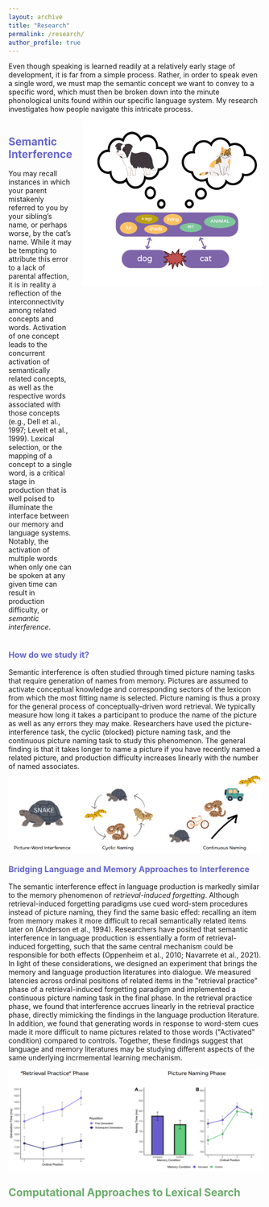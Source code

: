 ```yaml
---
layout: archive
title: "Research"
permalink: /research/
author_profile: true
---
```


Even though speaking is learned readily at a relatively early stage of development, it is far from a simple process. Rather, in order to speak even a single word, we must map the semantic concept we want to convey to a specific word, which must then be broken down into the minute phonological units found within our specific language system. My research investigates how people navigate this intricate process. 

<div style="display: flex; align-items: flex-start;">
  <!-- Left side: header and paragraph -->
  <div style="flex: 1; padding-right: 20px;">
    <h2 style="color: #6666CC;">Semantic Interference</h2>
    <p>
      You may recall instances in which your parent mistakenly referred to you by your sibling’s name, or perhaps worse, by the cat’s name. While it may be tempting to attribute this error to a lack of parental affection, it is in reality a reflection of the interconnectivity among related concepts and words. Activation of one concept leads to the concurrent activation of semantically related concepts, as well as the respective words associated with those concepts (e.g., Dell et al., 1997; Levelt et al., 1999). Lexical selection, or the mapping of a concept to a single word, is a critical stage in production that is well poised to illuminate the interface between our memory and language systems. Notably, the activation of multiple words when only one can be spoken at any given time can result in production difficulty, or <em>semantic interference</em>. 
    </p>
  </div>

  <div>
    <img src="/images/interference.png" alt="Diagram" width="450">
  </div>
</div>

<h3 style="color: #6666CC;">How do we study it?</h3> 
Semantic interference is often studied through timed picture naming tasks that require generation of names from memory. Pictures are assumed to activate conceptual knowledge and corresponding sectors of the lexicon from which the most fitting name is selected. Picture naming is thus a proxy for the general process of conceptually-driven word retrieval. We typically measure how long it takes a participant to produce the name of the picture as well as any errors they may make. Researchers have used the picture-interference task, the cyclic (blocked) picture naming task, and the continuous picture naming task to study this phenomenon. The general finding is that it takes longer to name a picture if you have recently named a related picture, and production difficulty increases linearly with the number of named associates.

<img src="/images/tasks.png" alt="Diagram" width="800" style="display: block; margin: 0 auto;">

<h3 style="color: #6666CC;">Bridging Language and Memory Approaches to Interference</h3> 

The semantic interference effect in language production is markedly similar to the memory phenomenon of <em>retrieval-induced forgetting</em>. Although retrieval-induced forgetting paradigms use cued word-stem procedures instead of picture naming, they find the same basic effed: recalling an item from memory makes it more difficult to recall semantically related items later on (Anderson et al., 1994). Researchers have posited that semantic interference in language production is essentially a form of retrieval-induced forgetting, such that the same central mechanism could be responsible for both effects (Oppenheim et al., 2010; Navarrete et al., 2021). In light of these considerations, we designed an experiment that brings the memory and language production literatures into dialogue. We measured latencies across ordinal positions of related items in the "retrieval practice" phase of a retrieval-induced forgetting paradigm and implemented a continuous picture naming task in the final phase. In the retrieval practice phase, we found that interference accrues linearly in the retrieval practice phase, directly mimicking the findings in the language production literature. In addition, we found that generating words in response to word-stem cues made it more difficult to name pictures related to those words ("Activated" condition) compared to controls. Together, these findings suggest that language and memory literatures may be studying different aspects of the same underlying incrmemental learning mechanism. 

<img src="/images/rifsi.png" alt="Diagram" width="900" style="display: block; margin: 0 auto;">

<h2 style="color: #6cab6c;">Computational Approaches to Lexical Search</h2>